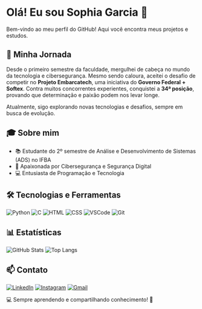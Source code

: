 # Olá! Eu sou Sophia Garcia 👋

Bem-vindo ao meu perfil do GitHub! Aqui você encontra meus projetos e estudos.

## 🚀 Minha Jornada
Desde o primeiro semestre da faculdade, mergulhei de cabeça no mundo da tecnologia e cibersegurança. Mesmo sendo caloura, aceitei o desafio de competir no **Projeto Embarcatech**, uma iniciativa do **Governo Federal + Softex**. Contra muitos concorrentes experientes, conquistei a **34ª posição**, provando que determinação e paixão podem nos levar longe. 

Atualmente, sigo explorando novas tecnologias e desafios, sempre em busca de evolução.

## 🎓 Sobre mim
- 📚 Estudante do 2º semestre de Análise e Desenvolvimento de Sistemas (ADS) no IFBA
- 🔐 Apaixonada por Cibersegurança e Segurança Digital
- 💻 Entusiasta de Programação e Tecnologia

## 🛠 Tecnologias e Ferramentas
![Python](https://img.shields.io/badge/Python-3776AB?style=for-the-badge&logo=python&logoColor=white)
![C](https://img.shields.io/badge/C-A8B9CC?style=for-the-badge&logo=c&logoColor=white)
![HTML](https://img.shields.io/badge/HTML5-E34F26?style=for-the-badge&logo=html5&logoColor=white)
![CSS](https://img.shields.io/badge/CSS3-1572B6?style=for-the-badge&logo=css3&logoColor=white)
![VSCode](https://img.shields.io/badge/VSCode-007ACC?style=for-the-badge&logo=visual-studio-code&logoColor=white)
![Git](https://img.shields.io/badge/Git-F05032?style=for-the-badge&logo=git&logoColor=white)

## 📊 Estatísticas
![GitHub Stats](https://github-readme-stats.vercel.app/api?username=garccias&show_icons=true&theme=dracula&count_private=true)
![Top Langs](https://github-readme-stats.vercel.app/api/top-langs/?username=garccias&layout=compact&theme=dracula)


## 📫 Contato
[![LinkedIn](https://img.shields.io/badge/LinkedIn-0077B5?style=for-the-badge&logo=linkedin&logoColor=white)](https://www.linkedin.com/in/sophia-garcia-100349260/)
[![Instagram](https://img.shields.io/badge/Instagram-E4405F?style=for-the-badge&logo=instagram&logoColor=white)](https://www.instagram.com/sophiagarccia)
[![Gmail](https://img.shields.io/badge/Gmail-D14836?style=for-the-badge&logo=gmail&logoColor=white)](mailto:sophiagarccia2@gmail.com)


💻 Sempre aprendendo e compartilhando conhecimento! 🚀
